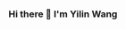 ### Hi there 👋 I'm Yilin Wang

<!--
**yilinalinalin/yilinalinalin** is a ✨ _special_ ✨ repository because its `README.md` (this file) appears on your GitHub profile.

Here are some ideas to get you started:

- 👩‍💻 I'm an interaction designer and researcher in New York, US.
- 📖 Major in interactive media arts.
- 👩🏻‍🔬 Recently focus on accessibility technology and artificial intelligence.
-->
